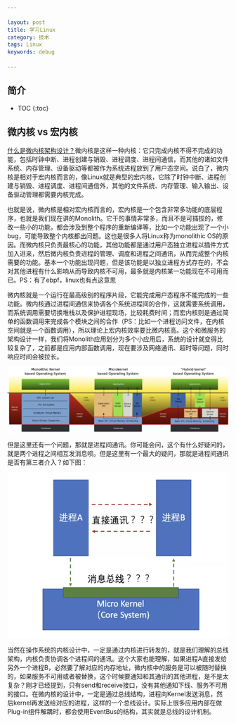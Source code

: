 ```yaml
---

layout: post
title: 学习Linux
category: 技术
tags: Linux
keywords: debug

---
```


## 简介

* TOC
{:toc}

## 微内核 vs 宏内核

[什么是微内核架构设计？](https://mp.weixin.qq.com/s/V8jwHxvd7WzoiPUe6QENGg)微内核是这样一种内核：它只完成内核不得不完成的功能，包括时钟中断、进程创建与销毁、进程调度、进程间通信，而其他的诸如文件系统、内存管理、设备驱动等都被作为系统进程放到了用户态空间。说白了，微内核是相对于宏内核而言的，像Linux就是典型的宏内核，它除了时钟中断、进程创建与销毁、进程调度、进程间通信外，其他的文件系统、内存管理、输入输出、设备驱动管理都需要内核完成。

也就是说，微内核是相对宏内核而言的，宏内核是一个包含非常多功能的底层程序，也就是我们现在讲的Monolith。它干的事情非常多，而且不是可插拔的，修改一些小的功能，都会涉及到整个程序的重新编译等，比如一个功能出现了一个小bug，可能导致整个内核都出问题。这也是很多人将Linux称为monolithic OS的原因。而微内核只负责最核心的功能，其他功能都是通过用户态独立进程以插件方式加入进来，然后微内核负责进程的管理、调度和进程之间通讯，从而完成整个内核需要的功能。基本一个功能出现问题，但是该功能是以独立进程方式存在的，不会对其他进程有什么影响从而导致内核不可用，最多就是内核某一功能现在不可用而已。PS：有了ebpf，linux也有点这意思

微内核就是一个运行在最高级别的程序片段，它能完成用户态程序不能完成的一些功能。微内核通过进程间通信来协调各个系统进程间的合作，这就需要系统调用，而系统调用需要切换堆栈以及保护进程现场，比较耗费时间；而宏内核则是通过简单的函数调用来完成各个模块之间的合作（PS：比如一个进程访问文件，在内核空间就是一个函数调用），所以理论上宏内核效率要比微内核高。这个和微服务的架构设计一样，我们将Monolith应用划分为多个小应用后，系统的设计就变得比较复杂了，之前都是应用内部函数调用，现在要涉及网络通讯、超时等问题，同时响应时间会被拉长。

![](/public/upload/linux/kernel_design.png)

但是这里还有一个问题，那就是进程间通讯。你可能会问，这个有什么好疑问的，就是两个进程之间相互发消息呗。但是这里有一个最大的疑问，那就是进程间通讯是否有第三者介入？如下图：

![](/public/upload/linux/communication_between_process.png)

当然在操作系统的内核设计中，一定是通过内核进行转发的，就是我们理解的总线架构，内核负责协调各个进程间的通讯。这个大家也能理解，如果进程A直接发给另外一个进程B，必然要了解对应的内存地址，微内核中的服务是可以被随时替换的，如果服务不可用或者被替换，这个时候要通知和其通讯的其他进程，是不是太复杂？刚才已经提到，只有send和receive接口，没有其他通知下线、服务不可用的接口。在微内核的设计中，一定是通过总线结构，进程向Kernel发送消息，然后kernel再发送给对应的进程，这样的一个总线设计。实际上很多应用内部在做Plug-in组件解耦时，都会使用EventBus的结构，其实就是总线的设计机制。